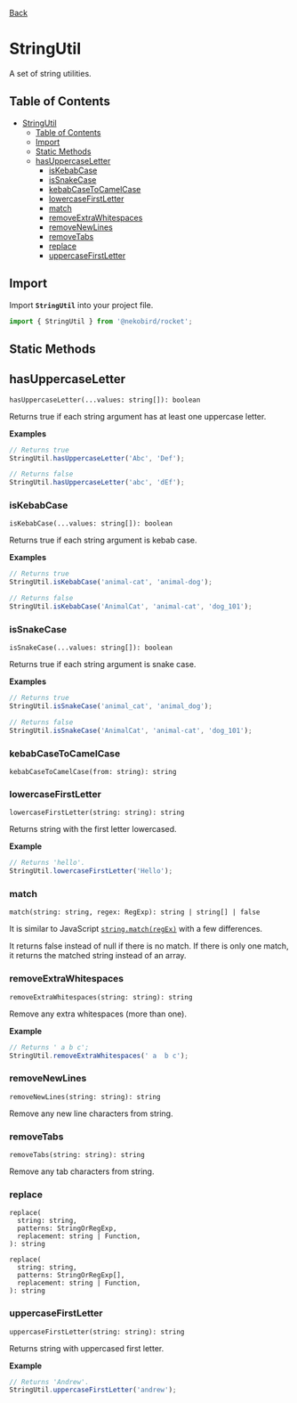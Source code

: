 [Back](../index.md)

# StringUtil

A set of string utilities.

## Table of Contents

- [StringUtil](#stringutil)
  - [Table of Contents](#table-of-contents)
  - [Import](#import)
  - [Static Methods](#static-methods)
  - [hasUppercaseLetter](#hasuppercaseletter)
    - [isKebabCase](#iskebabcase)
    - [isSnakeCase](#issnakecase)
    - [kebabCaseToCamelCase](#kebabcasetocamelcase)
    - [lowercaseFirstLetter](#lowercasefirstletter)
    - [match](#match)
    - [removeExtraWhitespaces](#removeextrawhitespaces)
    - [removeNewLines](#removenewlines)
    - [removeTabs](#removetabs)
    - [replace](#replace)
    - [uppercaseFirstLetter](#uppercasefirstletter)

## Import

Import **`StringUtil`** into your project file.

```typescript
import { StringUtil } from '@nekobird/rocket';
```

## Static Methods

## hasUppercaseLetter

`hasUppercaseLetter(...values: string[]): boolean`

Returns true if each string argument has at least one uppercase letter.

**Examples**

```typescript
// Returns true
StringUtil.hasUppercaseLetter('Abc', 'Def');

// Returns false
StringUtil.hasUppercaseLetter('abc', 'dEf');
```

### isKebabCase

`isKebabCase(...values: string[]): boolean`

Returns true if each string argument is kebab case.

**Examples**

```typescript
// Returns true
StringUtil.isKebabCase('animal-cat', 'animal-dog');

// Returns false
StringUtil.isKebabCase('AnimalCat', 'animal-cat', 'dog_101');
```

### isSnakeCase

`isSnakeCase(...values: string[]): boolean`

Returns true if each string argument is snake case.

**Examples**

```typescript
// Returns true
StringUtil.isSnakeCase('animal_cat', 'animal_dog');

// Returns false
StringUtil.isSnakeCase('AnimalCat', 'animal-cat', 'dog_101');
```

### kebabCaseToCamelCase

`kebabCaseToCamelCase(from: string): string`

### lowercaseFirstLetter

`lowercaseFirstLetter(string: string): string`

Returns string with the first letter lowercased.

**Example**

```typescript
// Returns 'hello'.
StringUtil.lowercaseFirstLetter('Hello');
```

### match

`match(string: string, regex: RegExp): string | string[] | false`

It is similar to JavaScript [`string.match(regEx)`](https://developer.mozilla.org/en-US/docs/Web/JavaScript/Reference/Global_Objects/String/match) with a few differences.

It returns false instead of null if there is no match.
If there is only one match, it returns the matched string instead of an array.

### removeExtraWhitespaces

`removeExtraWhitespaces(string: string): string`

Remove any extra whitespaces (more than one).

**Example**

```typescript
// Returns ' a b c';
StringUtil.removeExtraWhitespaces(' a  b c');
```

### removeNewLines

`removeNewLines(string: string): string`

Remove any new line characters from string.

### removeTabs

`removeTabs(string: string): string`

Remove any tab characters from string.

### replace

```
replace(
  string: string,
  patterns: StringOrRegExp,
  replacement: string | Function,
): string

replace(
  string: string,
  patterns: StringOrRegExp[],
  replacement: string | Function,
): string
```

### uppercaseFirstLetter

`uppercaseFirstLetter(string: string): string`

Returns string with uppercased first letter.

**Example**

```typescript
// Returns 'Andrew'.
StringUtil.uppercaseFirstLetter('andrew');
```

